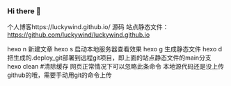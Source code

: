 ### Hi there 👋

个人博客https://luckywind.github.io/
源码
站点静态文件：https://github.com/luckywind/luckywind.github.io

hexo n 新建文章
hexo s 启动本地服务器查看效果 
hexo g 生成静态文件
hexo d 把生成的.deploy_git部署到远程git项目，即上面的站点静态文件的main分支
hexo clean #清除缓存 网页正常情况下可以忽略此条命令
本地源代码还是没上传github的哦，需要手动用git的命令上传
